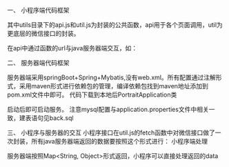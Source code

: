 一、	小程序端代码框架
 
其中utils目录下的api.js和util.js为封装的公共函数，api用于各个页面调用，util为更底层的微信接口的封装。

在api中通过函数的url与java服务器端交互，如：
 

二、	服务器端代码框架
 
服务器端采用springBoot+Spring+Mybatis,没有web.xml。所有配置通过注解形式，采用maven形式进行依赖包的管理，编译依赖包找到maven地址添加到pom.xml文件中即可。
代码下载到本地后PortraitApplication类
 
启动后即可启动服务。
注意mysql配置与application.properties文件中相关一致，建表语句见back.sql

三、	小程序与服务器的交互
小程序接口在util.js的fetch函数中对微信接口做了一次封装，所有java服务器端返回的数据要按照这个形式进行：
小程序端处理
 

 
服务器端按照Map<String, Object>形式返回，小程序可以直接处理返回的data
 

